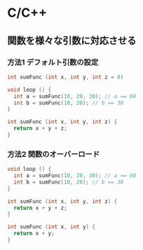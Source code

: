 # C/C++

## 関数を様々な引数に対応させる

### 方法1 デフォルト引数の設定
```cpp
int sumFunc (int x, int y, int z = 0)

void loop () {
  int a = sumFunc(10, 20, 30); // a == 60
  int b = sumFunc(10, 20); // b == 30
}

int sumFunc (int x, int y, int z) {
  return x + y + z;
}
```

### 方法2 関数のオーバーロード
```cpp
void loop () {
  int a = sumFunc(10, 20, 30); // a == 60
  int b = sumFunc(10, 20); // b == 30
}

int sumFunc (int x, int y, int z) {
  return x + y + z;
}

int sumFunc (int x, int y) {
  return x + y;
}
```
